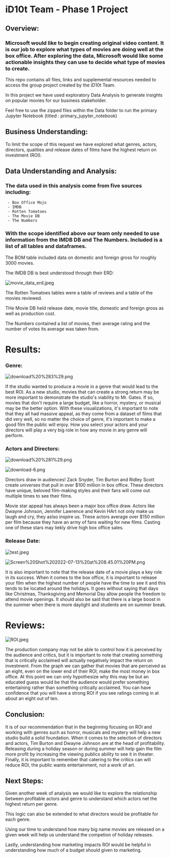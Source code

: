 # iD10t Team - Phase 1 Project

## Overview:

### Microsoft would like to begin creating original video content. It is our job to explore what types of movies are doing well at the box office. After exploring the data, Microsoft would like some actionable insights they can use to decide what type of movies to create.

This repo contains all files, links and supplemental resources needed to access the group project created by the iD10t Team. 

In this project we have used exploratory Data Analysis to generate insights on popular movies for our business stakeholder.

Feel free to use the zipped files within the Data folder to run the primary Jupyter Notebook (titled : primary_jupyter_notebook)


## Business Understanding:

To limit the scope of this request we have explored what genres, actors, directors, qualities and release dates of films have the highest return on investment (ROI). 

## Data Understanding and Analysis:

### The data used in this analysis come from five sources including:

     - Box Office Mojo
     - IMDB
     - Rotten Tomatoes
     - The Movie DB
     - The Numbers

### With the scope identified above our team only needed to use information from the IMDB DB and The Numbers. Included is a list of all tables and dataframes. 

The BOM table included data on domestic and foreign gross for roughly 3000 movies.

The IMDB DB is best understood through their ERD:


![movie_data_erd.jpeg](https://github.com/JordanMang/phase_1_id10t_team/blob/master/Images/movie_data_erd.jpeg)

The Rotten Tomatoes tables were a table of reviews and a table of the movies reviewed.

THe Movie DB held release date, movie title, domestic and foreign gross as well as production cost.

The Numbers contained a list of movies, their average rating and the number of votes its average was taken from.


# Results:

### Genre:

![download%20%283%29.png](https://github.com/JordanMang/phase_1_id10t_team/blob/master/Images/download%20(3).png)

If the studio wanted to produce a movie in a genre that would lead to the best ROI. As a new studio, movies that can create a strong return may be more important to demonstrate the studio's viability to Mr. Gates.
If so, movies that don't require a large budget, like a horror, mystery, or musical may be the better option.
With these visualizations, it's important to note that they all had massive appeal, as they come from a dataset of films that did very well, so no matter the choice of genre, it's important to make a good film the public will enjoy.
How you select your actors and your directors will play a very big role in how any movie in any genre will perform.

### Actors and Directors:

![download%20%281%29.png](https://github.com/JordanMang/phase_1_id10t_team/blob/master/Images/download%20(1).png)

![download-6.png](https://github.com/JordanMang/phase_1_id10t_team/blob/master/Images/download-6.png)

Directors draw in audiences! Zack Snyder, Tim Burton and Ridley Scott create universes that pull in over $100 million in box office. These directors have unique, beloved film-making styles and their fans will come out multiple times to see their films.

Movie star appeal has always been a major box office draw. Actors like Dwayne Johnson, Jennifer Lawrence and Kevin HArt not only make us laugh and cry, they aslso inspire us. These actors average over $150 million per film because they have an army of fans waiting for new films. Casting one of these stars may liekly drive high box office sales.

### Release Date:

![test.jpeg](https://github.com/JordanMang/phase_1_id10t_team/blob/master/Images/test.jpeg)

![Screen%20Shot%202022-07-13%20at%208.45.01%20PM.png](https://github.com/JordanMang/phase_1_id10t_team/blob/master/Images/Screen%20Shot%202022-07-13%20at%208.45.01%20PM.png)

It is also important to note that the release date of a movie plays a key role in its success. When it comes to the box office, it is important to release your film when the highest number of people have the time to see it and this tends to be located around the holidays. It goes without saying that days like Christmas, Thanksgiving and Memorial Day allow people the freedom to attend movie openings. It should also be said that there is a large boost in the summer when there is more daylight and students are on summer break. 

# Reviews:

![ROI.jpeg](https://github.com/JordanMang/phase_1_id10t_team/blob/master/Images/ROI.jpeg)

The production company may not be able to control how it is perceived by the audience and critics, but it is important to note that creating something that is critically acclaimed will actually negatively impact the return on investment. From the graph we can gather that movies that are perceived as an eight, even on the lower end of their ROI, make the most money in box office. At this point we can only hypothesize why this may be but an educated guess would be that the audience would prefer something entertaining rather than something critically acclaimed. You can have confidence that you will have a strong ROI if you see ratings coming in at about an eight out of ten.

## Conclusion:

It is of our recommendation that in the beginning focusing on ROI and working with genres such as horror, musicals and mystery will help a new studio build a solid foundation. When it comes to the selection of directors and actors, Tim Burton and Dwayne Johnson are at the head of profitability. Releasing during a holiday season or during summer will help gain the film more profit by increasing the viewing publics ability to see it in theater. Finally, it is important to remember that catering to the critics can will reduce ROI, the public wants entertainment, not a work of art.

## Next Steps:


Given another week of analysis we would like to explore the relationship between profitable actors and genre to understand which actors net the highest return per genre.

This logic can also be extended to what directors would be profitable for each genre.

Using our time to understand how many big name movies are released on a given week will help us understand the competion of holiday releases.

Lastly, understanding how marketing impacts ROI would be helpful in understanding how much of a budget should given to marketing.
